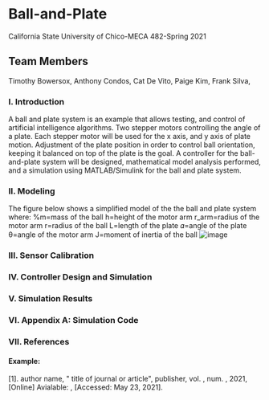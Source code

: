 # Ball-and-Plate
California State University of Chico-MECA 482-Spring 2021

## Team Members 
Timothy Bowersox,
Anthony Condos,
Cat De Vito,
Paige Kim,
Frank Silva,

### I. Introduction
A ball and plate system is an example that allows testing, and control of artificial intelligence algorithms. Two stepper motors controlling the angle of a plate. Each stepper motor will be used for the x axis, and y axis of plate motion. Adjustment of the plate position in order to control ball orientation, keeping it balanced on top of the plate is the goal. A controller for the ball-and-plate system will be designed, mathematical model analysis performed, and a simulation using MATLAB/Simulink for the ball and plate system. 

### II. Modeling
The figure below shows a simplified model of the the ball and plate system where:
%m=mass of the ball
h=height of the motor arm
r_arm=radius of the motor arm
r=radius of the ball
L=length of the plate
𝛼=angle of the plate
θ=angle of the motor arm
J=moment of inertia of the ball
![image](https://user-images.githubusercontent.com/83930164/119275780-d7e81b00-bbcb-11eb-8777-ae1a42d760dd.png)

### III. Sensor Calibration

### IV. Controller Design and Simulation

### V. Simulation Results

### VI. Appendix A: Simulation Code

### VII. References

#### Example:

[1]. author name, " title of journal or article", publisher, vol. , num. , 2021, [Online] Avialable: , [Accessed: May 23, 2021]. 
